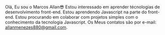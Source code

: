 Olá, Eu sou o Marcos Allan:sunglasses:
Estou interessado em aprender técnologias de desenvolvimento front-end.
Estou aprendendo Javascript na parte do front-end.
Estou procurando em colaborar com projetos simples com o conhecimento da tecnologia Javascript.
Os Meus contatos são por e-mail: allanmenezes880@gmail.com.

